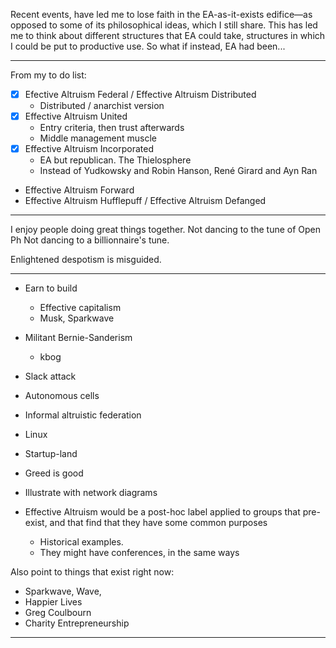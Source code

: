 
Recent events, have led me to lose faith in the EA-as-it-exists edifice—as opposed to some of its philosophical ideas, which I still share. This has led me to think about different structures that EA could take, structures in which I could be put to productive use. So what if instead, EA had been...


---


From my to do list:

- [x] Efective Altruism Federal / Effective Altruism Distributed
  - Distributed / anarchist version
- [x] Effective Altruism United
  - Entry criteria, then trust afterwards
  - Middle management muscle
- [x] Effective Altruism Incorporated
  - EA but republican. The Thielosphere
  - Instead of Yudkowsky and Robin Hanson, René Girard and Ayn Ran
- Effective Altruism Forward
- Effective Altruism Hufflepuff / Effective Altruism Defanged

---

I enjoy people doing great things together.
Not dancing to the tune of Open Ph
Not dancing to a billionnaire's tune. 

Enlightened despotism is misguided.

---


- Earn to build
  - Effective capitalism
  - Musk, Sparkwave
- Militant Bernie-Sanderism
  - kbog
- Slack attack
- Autonomous cells
- Informal altruistic federation
- Linux
- Startup-land
- Greed is good

- Illustrate with network diagrams

- Effective Altruism would be a post-hoc label applied to groups that pre-exist, and that find that they have some common purposes
  - Historical examples.
  - They might have conferences, in the same ways

Also point to things that exist right now:
- Sparkwave, Wave, 
- Happier Lives
- Greg Coulbourn
- Charity Entrepreneurship

---

